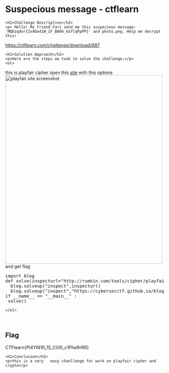 
<!DOCTYPE html>
<html>

<body>
    <h1>Suspecious message
- ctflearn</h1>

    <h2>Challenge Description</h2>
    <p> Hello! My friend Fari send me this suspecious message: 'MQDzqdor{Ix4Oa41W_1F_B00h_m1YlqPpPP}' and photo.png. Help me decrypt this!
 https://ctflearn.com/challenge/download/887
</p>
 
    <h2>Solution Approach</h2>
    <p>Here are the steps we took to solve the challenge:</p>
    <ol>
this is playfair cipher open this <a href="http://rumkin.com/tools/cipher/playfair.php">site</a> with this options 
 <img src="https://cybersecctf.github.io/blog/2024/practice/ctflearn/Suspeciousmessage/site.png" alt="playfair site screenshot" width="500" height="600" class="inline"/>
and get flag
<pre>
import blog
def solve(inspecturl="http://rumkin.com/tools/cipher/playfair.php"):
  blog.solveup("inspect",inspecturl)
  blog.solveup("inspect","https://cybersecctf.github.io/blog/2024/practice/ctflearn/Suspeciousmessage/site.png")
if __name__ == "__main__" :
 solve()
</pre>
    
    </ol>
<br>
    <h2>Flag</h2>
    <p class="flag">CTFlearn{Pl4Yf41R_1S_C00l_c1PheRrRR}


</p>

    <h2>Conclusion</h2>
    <p>this is a very   easy chanllenge for work on playfair cipher and crypto</p>
</body>
</html>



